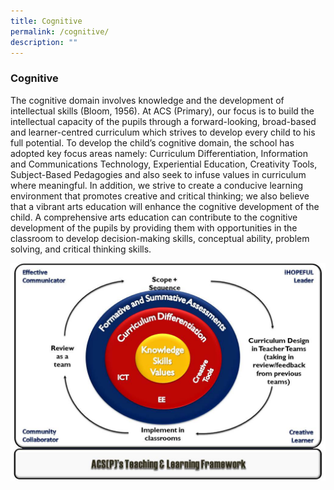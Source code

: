 ```yaml
---
title: Cognitive
permalink: /cognitive/
description: ""
---
```

### **Cognitive**
The cognitive domain involves knowledge and the development of intellectual skills (Bloom, 1956). At ACS (Primary), our focus is to build the intellectual capacity of the pupils through a forward-looking, broad-based and learner-centred curriculum which strives to develop every child to his full potential. To develop the child’s cognitive domain, the school has adopted key focus areas namely: Curriculum Differentiation, Information and Communications Technology, Experiential Education, Creativity Tools, Subject-Based Pedagogies and also seek to infuse values in curriculum where meaningful. In addition, we strive to create a conducive learning environment that promotes creative and critical thinking; we also believe that a vibrant arts education will enhance the cognitive development of the child. A comprehensive arts education can contribute to the cognitive development of the pupils by providing them with opportunities in the classroom to develop decision-making skills, conceptual ability, problem solving, and critical thinking skills.

![](/images/cognitive%20framework.jpg)

